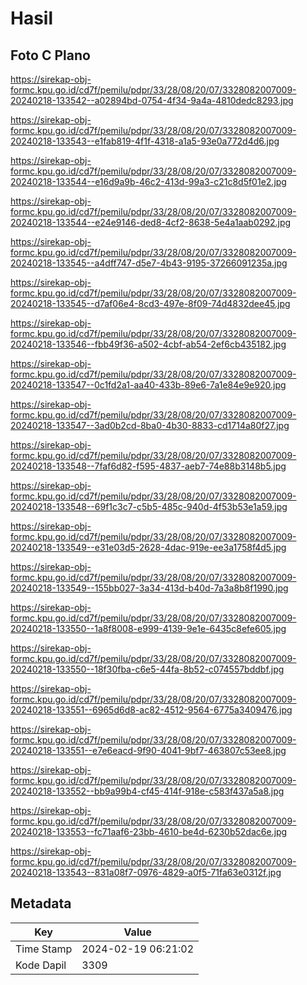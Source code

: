 # Hasil

## Foto C Plano

https://sirekap-obj-formc.kpu.go.id/cd7f/pemilu/pdpr/33/28/08/20/07/3328082007009-20240218-133542--a02894bd-0754-4f34-9a4a-4810dedc8293.jpg

https://sirekap-obj-formc.kpu.go.id/cd7f/pemilu/pdpr/33/28/08/20/07/3328082007009-20240218-133543--e1fab819-4f1f-4318-a1a5-93e0a772d4d6.jpg

https://sirekap-obj-formc.kpu.go.id/cd7f/pemilu/pdpr/33/28/08/20/07/3328082007009-20240218-133544--e16d9a9b-46c2-413d-99a3-c21c8d5f01e2.jpg

https://sirekap-obj-formc.kpu.go.id/cd7f/pemilu/pdpr/33/28/08/20/07/3328082007009-20240218-133544--e24e9146-ded8-4cf2-8638-5e4a1aab0292.jpg

https://sirekap-obj-formc.kpu.go.id/cd7f/pemilu/pdpr/33/28/08/20/07/3328082007009-20240218-133545--a4dff747-d5e7-4b43-9195-37266091235a.jpg

https://sirekap-obj-formc.kpu.go.id/cd7f/pemilu/pdpr/33/28/08/20/07/3328082007009-20240218-133545--d7af06e4-8cd3-497e-8f09-74d4832dee45.jpg

https://sirekap-obj-formc.kpu.go.id/cd7f/pemilu/pdpr/33/28/08/20/07/3328082007009-20240218-133546--fbb49f36-a502-4cbf-ab54-2ef6cb435182.jpg

https://sirekap-obj-formc.kpu.go.id/cd7f/pemilu/pdpr/33/28/08/20/07/3328082007009-20240218-133547--0c1fd2a1-aa40-433b-89e6-7a1e84e9e920.jpg

https://sirekap-obj-formc.kpu.go.id/cd7f/pemilu/pdpr/33/28/08/20/07/3328082007009-20240218-133547--3ad0b2cd-8ba0-4b30-8833-cd1714a80f27.jpg

https://sirekap-obj-formc.kpu.go.id/cd7f/pemilu/pdpr/33/28/08/20/07/3328082007009-20240218-133548--7faf6d82-f595-4837-aeb7-74e88b3148b5.jpg

https://sirekap-obj-formc.kpu.go.id/cd7f/pemilu/pdpr/33/28/08/20/07/3328082007009-20240218-133548--69f1c3c7-c5b5-485c-940d-4f53b53e1a59.jpg

https://sirekap-obj-formc.kpu.go.id/cd7f/pemilu/pdpr/33/28/08/20/07/3328082007009-20240218-133549--e31e03d5-2628-4dac-919e-ee3a1758f4d5.jpg

https://sirekap-obj-formc.kpu.go.id/cd7f/pemilu/pdpr/33/28/08/20/07/3328082007009-20240218-133549--155bb027-3a34-413d-b40d-7a3a8b8f1990.jpg

https://sirekap-obj-formc.kpu.go.id/cd7f/pemilu/pdpr/33/28/08/20/07/3328082007009-20240218-133550--1a8f8008-e999-4139-9e1e-6435c8efe605.jpg

https://sirekap-obj-formc.kpu.go.id/cd7f/pemilu/pdpr/33/28/08/20/07/3328082007009-20240218-133550--18f30fba-c6e5-44fa-8b52-c074557bddbf.jpg

https://sirekap-obj-formc.kpu.go.id/cd7f/pemilu/pdpr/33/28/08/20/07/3328082007009-20240218-133551--6965d6d8-ac82-4512-9564-6775a3409476.jpg

https://sirekap-obj-formc.kpu.go.id/cd7f/pemilu/pdpr/33/28/08/20/07/3328082007009-20240218-133551--e7e6eacd-9f90-4041-9bf7-463807c53ee8.jpg

https://sirekap-obj-formc.kpu.go.id/cd7f/pemilu/pdpr/33/28/08/20/07/3328082007009-20240218-133552--bb9a99b4-cf45-414f-918e-c583f437a5a8.jpg

https://sirekap-obj-formc.kpu.go.id/cd7f/pemilu/pdpr/33/28/08/20/07/3328082007009-20240218-133553--fc71aaf6-23bb-4610-be4d-6230b52dac6e.jpg

https://sirekap-obj-formc.kpu.go.id/cd7f/pemilu/pdpr/33/28/08/20/07/3328082007009-20240218-133543--831a08f7-0976-4829-a0f5-71fa63e0312f.jpg


## Metadata

| Key        | Value               |
| ---------- | ------------------- |
| Time Stamp | 2024-02-19 06:21:02 |
| Kode Dapil | 3309                |



